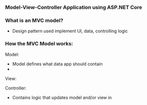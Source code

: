 ### Model-View-Controller Application using ASP.NET Core

### What is an MVC model?
- Design pattern used implement UI, data, controlling logic

### How the MVC Model works:

Model:
- Model defines what data app should contain 
- 

View:

Controller:
- Contains logic that updates model and/or view in 